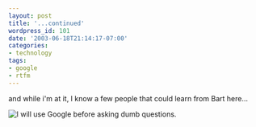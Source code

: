 ```yaml
---
layout: post
title: '...continued'
wordpress_id: 101
date: '2003-06-18T21:14:17-07:00'
categories:
- technology
tags:
- google
- rtfm
---
```

and while i'm at it, I know a few people that could learn from Bart here...

<img src="http://willnorris.com/wordpress-content/uploads/2003/06/bartgoogle.gif" alt="I will use Google before asking dumb questions." />

